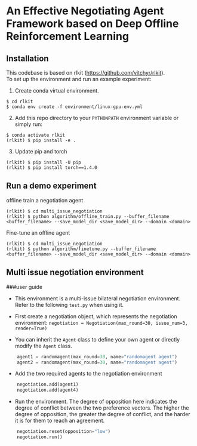 # An Effective Negotiating Agent Framework based on Deep Offline Reinforcement Learning

## Installation
This codebase is based on rlkit (https://github.com/vitchyr/rlkit).<br/>
To set up the environment and run an example experiment:

1. Create conda virtual environment. 
```
$ cd rlkit
$ conda env create -f environment/linux-gpu-env.yml
```

2. Add this repo directory to your `PYTHONPATH` environment variable or simply run:
```
$ conda activate rlkit
(rlkit) $ pip install -e .
```

3. Update pip and torch
```
(rlkit) $ pip install -U pip
(rlkit) $ pip install torch==1.4.0
```

## Run a demo experiment
offline train a negotiation agent
``` 
(rlkit) $ cd multi_issue_negotiation 
(rlkit) $ python algorithm/offline_train.py --buffer_filename <buffer_filename> --save_model_dir <save_model_dir> --domain <domain>
```

Fine-tune an offline agent
```
(rlkit) $ cd multi_issue_negotiation
(rlkit) $ python algorithm/finetune.py --buffer_filename <buffer_filename> --save_model_dir <save_model_dir> --domain <domain>
```


## Multi issue negotiation environment

###user guide
- This environment is a multi-issue bilateral negotiation environment. Refer to the following `test.py` when using it.

- First create a negotiation object, which represents the negotiation environment:
`negotiation = Negotiation(max_round=30, issue_num=3, render=True)`
- You can inherit the `Agent` class to define your own agent or directly modify the `Agent` class.
```python
    agent1 = randomagent(max_round=30, name="randomagent agent")
    agent2 = randomagent(max_round=30, name="randomagent agent")

```
- Add the two required agents to the negotiation environment
```python
    negotiation.add(agent1)
    negotiation.add(agent4)
```
-  Run the environment. The degree of opposition here indicates the degree of conflict between the two preference vectors. The higher the degree of opposition, the greater the degree of conflict, and the harder it is for them to reach an agreement.
```python
    negotiation.reset(opposition="low")
    negotiation.run()
```

